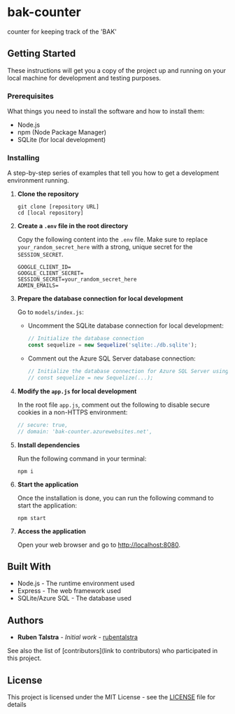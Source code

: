# bak-counter
counter for keeping track of the 'BAK'

## Getting Started

These instructions will get you a copy of the project up and running on your local machine for development and testing purposes.

### Prerequisites

What things you need to install the software and how to install them:

- Node.js
- npm (Node Package Manager)
- SQLite (for local development)

### Installing

A step-by-step series of examples that tell you how to get a development environment running.

1. **Clone the repository**

    ```
    git clone [repository URL]
    cd [local repository]
    ```

2. **Create a `.env` file in the root directory**

    Copy the following content into the `.env` file. Make sure to replace `your_random_secret_here` with a strong, unique secret for the `SESSION_SECRET`.

    ```
    GOOGLE_CLIENT_ID=
    GOOGLE_CLIENT_SECRET=
    SESSION_SECRET=your_random_secret_here
    ADMIN_EMAILS=
    ```

3. **Prepare the database connection for local development**

    Go to `models/index.js`:

    - Uncomment the SQLite database connection for local development:

        ```javascript
        // Initialize the database connection
        const sequelize = new Sequelize('sqlite:./db.sqlite');
        ```

    - Comment out the Azure SQL Server database connection:

        ```javascript
        // Initialize the database connection for Azure SQL Server using environment variables
        // const sequelize = new Sequelize(...);
        ```

4. **Modify the `app.js` for local development**

    In the root file `app.js`, comment out the following to disable secure cookies in a non-HTTPS environment:

    ```javascript
    // secure: true,
    // domain: 'bak-counter.azurewebsites.net',
    ```

5. **Install dependencies**

    Run the following command in your terminal:

    ```
    npm i
    ```

6. **Start the application**

    Once the installation is done, you can run the following command to start the application:

    ```
    npm start
    ```

7. **Access the application**

    Open your web browser and go to [http://localhost:8080](http://localhost:8080).


## Built With

- Node.js - The runtime environment used
- Express - The web framework used
- SQLite/Azure SQL - The database used

<!-- ## Contributing

Please read [CONTRIBUTING.md](link to CONTRIBUTING.md) for details on our code of conduct, and the process for submitting pull requests to us. -->


## Authors

- **Ruben Talstra** - *Initial work* - [rubentalstra](https://github.com/rubentalstra)

See also the list of [contributors](link to contributors) who participated in this project.

## License

This project is licensed under the MIT License - see the [LICENSE](LICENSE) file for details


